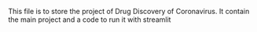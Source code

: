 This file is to store the project of Drug Discovery of Coronavirus.
It contain the main project and a code to run it with streamlit
